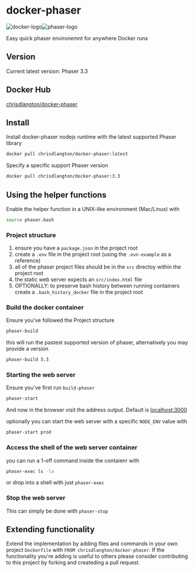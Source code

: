 # docker-phaser

![docker-logo](https://raw.githubusercontent.com/docker-library/docs/b449be7df57e9ed9086bb5821bfb5d6cdc5d67a4/docker-dev/logo.png)![phaser-logo](https://examples.phaser.io/assets/sprites/phaser2.png)

Easy quick phaser environemnt for anywhere Docker runs

## Version

Current latest version: Phaser 3.3

## Docker Hub

[chrisdlangton/docker-phaser](https://hub.docker.com/r/chrisdlangton/docker-phaser/)

## Install

Install docker-phaser nodejs runtime with the latest supported Phaser library

```bash
docker pull chrisdlangton/docker-phaser:latest
```

Specify a specific support Phaser version

```bash
docker pull chrisdlangton/docker-phaser:3.3
```

## Using the helper functions

Enable the helper function in a UNIX-like environment (Mac/Linux) with

```bash
source phaser.bash
```

### Project structure

1) ensure you have a `package.json` in the project root
2) create a `.env` file in the project root (using the `.evn-example` as a reference)
3) all of the phaser project files should be in the `src` directoy within the project root
4) the static web server expects an `src/index.html` file
5) OPTIONALLY: to preserve bash history between running containers create a `.bash_history_docker` file in the project root

### Build the docker container

Ensure you've followed the Project structure

```bash
phaser-build
```

this will run the pastest supported version of phaser, alternatively you may provide a version

```bash
phaser-build 3.3
```

### Starting the web server

Ensure you've first run `build-phaser`

```bash
phaser-start
```

And now in the browser visit the address output. Default is [localhost:3000](http://localhost:3000/)

optionally you can start the web server with a specific `NODE_ENV` value with

```bash
phaser-start prod
```

### Access the shell of the web server container

you can run a 1-off command inside the contaienr with

```bash
phaser-exec ls -la
```

or drop into a shell with just `phaser-exec`

### Stop the web server

This can simply be done with `phaser-stop`

## Extending functionality

Extend the implementation by adding files and commands in your own project `Dockerfile` with `FROM chrisdlangton/docker-phaser`. If the functionality you're adding is useful to others please consider contributing to this project by forking and createding a pull request.